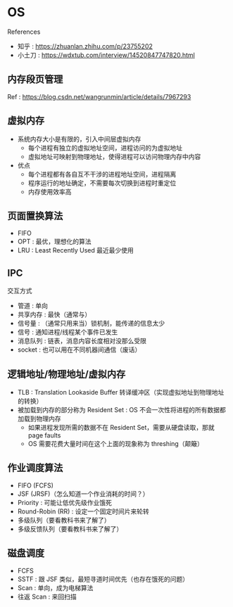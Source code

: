 # OS

References

- 知乎 : https://zhuanlan.zhihu.com/p/23755202
- 小土刀 : https://wdxtub.com/interview/14520847747820.html

## 内存段页管理

Ref : https://blog.csdn.net/wangrunmin/article/details/7967293

## 虚拟内存

- 系统内存大小是有限的，引入中间层虚拟内存
    - 每个进程有独立的虚拟地址空间，进程访问的为虚拟地址
    - 虚拟地址可映射到物理地址，使得进程可以访问物理内存中内容
- 优点
    - 每个进程都有各自互不干涉的进程地址空间，进程隔离
    - 程序运行的地址确定，不需要每次切换到进程时重定位
    - 内存使用效率高

## 页面置换算法

- FIFO
- OPT : 最优，理想化的算法
- LRU : Least Recently Used 最近最少使用

## IPC

交互方式

- 管道 : 单向
- 共享内存 : 最快（通常与）
- 信号量 : （通常只用来当）锁机制，能传递的信息太少
- 信号 : 通知进程/线程某个事件已发生
- 消息队列 : 链表，消息内容长度相对没那么受限
- socket : 也可以用在不同机器间通信（废话）

## 逻辑地址/物理地址/虚拟内存

- TLB : Translation Lookaside Buffer 转译缓冲区（实现虚拟地址到物理地址的转换）
- 被加载到内存的部分称为 Resident Set : OS 不会一次性将进程的所有数据都加载到物理内存
    - 如果进程发现所需的数据不在 Resident Set，需要从硬盘读取，那就 page faults
    - OS 需要花费大量时间在这个上面的现象称为 threshing（颠簸）

## 作业调度算法

- FIFO (FCFS)
- JSF (JRSF)（怎么知道一个作业消耗的时间？）
- Priority : 可能让低优先级作业饿死
- Round-Robin (RR) : 设定一个固定时间片来轮转
- 多级队列（要看教科书来了解了）
- 多级反馈队列（要看教科书来了解了）

## 磁盘调度

- FCFS
- SSTF : 跟 JSF 类似，最短寻道时间优先（也存在饿死的问题）
- Scan : 单向，成为电梯算法
- 往返 Scan : 来回扫描
